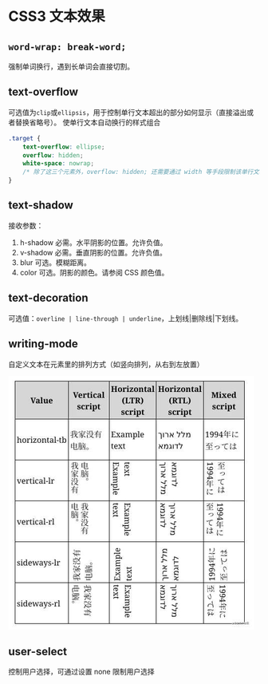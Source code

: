 # CSS3 文本效果

## `word-wrap: break-word;`

强制单词换行，遇到长单词会直接切割。

## text-overflow

可选值为`clip`或`ellipsis`，用于控制单行文本超出的部分如何显示（直接溢出或者替换省略号）。
使单行文本自动换行的样式组合

```css
.target {
	text-overflow: ellipse;
	overflow: hidden;
	white-space: nowrap;
	/* 除了这三个元素外，overflow: hidden; 还需要通过 width 等手段限制该单行文本的最大长度 */
}
```

## text-shadow

接收参数：

1. h-shadow 必需。水平阴影的位置。允许负值。
2. v-shadow 必需。垂直阴影的位置。允许负值。
3. blur 可选。模糊距离。
4. color 可选。阴影的颜色。请参阅 CSS 颜色值。

## text-decoration

可选值：`overline | line-through | underline`，上划线|删除线|下划线。

## writing-mode

自定义文本在元素里的排列方式（如竖向排列，从右到左放置）

![writing-mode](images/writing-mode.jpg)

## user-select

控制用户选择，可通过设置 none 限制用户选择
